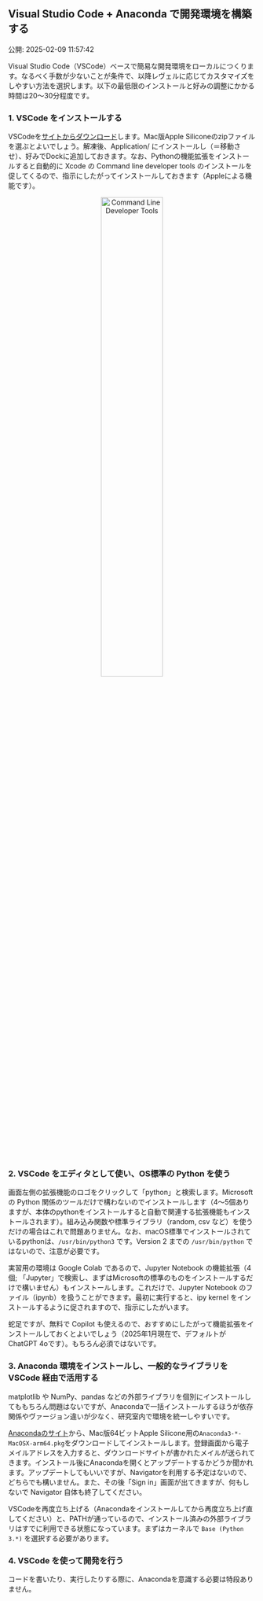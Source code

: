 ## Visual Studio Code + Anaconda で開発環境を構築する

公開: 2025-02-09 11:57:42


Visual Studio Code（VSCode）ベースで簡易な開発環境をローカルにつくります。なるべく手数が少ないことが条件で、以降レヴェルに応じてカスタマイズをしやすい方法を選択します。以下の最低限のインストールと好みの調整にかかる時間は20〜30分程度です。

### 1. VSCode をインストールする

VSCodeを[サイトからダウンロード](https://code.visualstudio.com/Download#)します。Mac版Apple Siliconeのzipファイルを選ぶとよいでしょう。解凍後、Application/ にインストールし（＝移動させ）、好みでDockに追加しておきます。なお、Pythonの機能拡張をインストールすると自動的に Xcode の Command line developer tools のインストールを促してくるので、指示にしたがってインストールしておきます（Appleによる機能です）。
<div style="text-align: center;">
  <img src="https://www.gesw.org/img/memo/InstallCommandLineTools.png" alt="Command Line Developer Tools" width="50%">
</div>

### 2. VSCode をエディタとして使い、OS標準の Python を使う

画面左側の拡張機能のロゴをクリックして「python」と検索します。Microsoft の Python 関係のツールだけで構わないのでインストールします（4〜5個ありますが、本体のpythonをインストールすると自動で関連する拡張機能もインストールされます）。組み込み関数や標準ライブラリ（random, csv など）を使うだけの場合はこれで問題ありません。なお、macOS標準でインストールされているpythonは、`/usr/bin/python3` です。Version 2 までの `/usr/bin/python` ではないので、注意が必要です。
    
実習用の環境は Google Colab であるので、Jupyter Notebook の機能拡張（4個; 「Jupyter」で検索し、まずはMicrosoftの標準のものをインストールするだけで構いません）もインストールします。これだけで、Jupyter Notebook のファイル（ipynb）を扱うことができます。最初に実行すると、ipy kernel をインストールするように促されますので、指示にしたがいます。
    
蛇足ですが、無料で Copilot も使えるので、おすすめにしたがって機能拡張をインストールしておくとよいでしょう（2025年1月現在で、デフォルトが ChatGPT 4oです）。もちろん必須ではないです。

### 3. Anaconda 環境をインストールし、一般的なライブラリを VSCode 経由で活用する

matplotlib や NumPy、pandas などの外部ライブラリを個別にインストールしてももちろん問題はないですが、Anacondaで一括インストールするほうが依存関係やヴァージョン違いが少なく、研究室内で環境を統一しやすいです。

[Anacondaのサイト](https://www.anaconda.com/download)から、Mac版64ビットApple Silicone用の`Anaconda3-*-MacOSX-arm64.pkg`をダウンロードしてインストールします。登録画面から電子メイルアドレスを入力すると、ダウンロードサイトが書かれたメイルが送られてきます。インストール後にAnacondaを開くとアップデートするかどうか聞かれます。アップデートしてもいいですが、Navigatorを利用する予定はないので、どちらでも構いません。また、その後「Sign in」画面が出てきますが、何もしないで Navigator 自体も終了してください。

VSCodeを再度立ち上げる（Anacondaをインストールしてから再度立ち上げ直してください）と、PATHが通っているので、インストール済みの外部ライブラリはすでに利用できる状態になっています。まずはカーネルで `Base (Python 3.*)` を選択する必要があります。
    
### 4. VSCode を使って開発を行う

コードを書いたり、実行したりする際に、Anacondaを意識する必要は特段ありません。